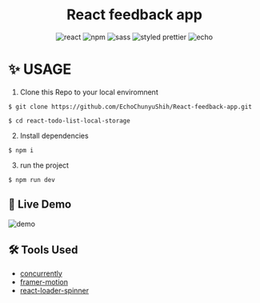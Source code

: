 <h1 align="center"> React feedback app
</h1>

<div align="center">
<img alt="react" src="https://img.shields.io/badge/React-000?&logo=react"/>  
  <img alt="npm" src="https://img.shields.io/badge/NPM-blue?logo=npm"/>
  <img alt="sass" src="https://img.shields.io/badge/SCSS-CC6699?&logo=Sass&logoColor=white">
<img alt="styled prettier" src="https://img.shields.io/badge/styled%20with-Prettier-yellow"/>
<img alt="echo" src="https://img.shields.io/badge/Made%20by-Echo-ff69b4"/>

</div>

# ✨ USAGE

1. Clone this Repo to your local enviromnent

```
$ git clone https://github.com/EchoChunyuShih/React-feedback-app.git

$ cd react-todo-list-local-storage
```

2. Install dependencies

```
$ npm i
```

3. run the project

```
$ npm run dev
```

## 🥳 Live Demo

<img alt="demo" src="https://media.giphy.com/media/aO1o3Hz7gcmuUjXX1t/giphy.gif">

## 🛠 Tools Used

- [concurrently](https://www.npmjs.com/package/concurrently)
- [framer-motion](https://www.framer.com/motion/)
- [react-loader-spinner](https://mhnpd.github.io/react-loader-spinner/)
